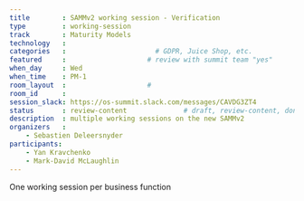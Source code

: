 ```yaml
---
title        : SAMMv2 working session - Verification
type         : working-session
track        : Maturity Models
technology   :
categories   :                      # GDPR, Juice Shop, etc.
featured     :                    # review with summit team "yes"
when_day     : Wed
when_time    : PM-1
room_layout  :                    #
room_id      :
session_slack: https://os-summit.slack.com/messages/CAVDG3ZT4
status       : review-content              # draft, review-content, done
description  : multiple working sessions on the new SAMMv2
organizers   :
    - Sebastien Deleersnyder
participants:
    - Yan Kravchenko
    - Mark-David McLaughlin
---
```


One working session per business function
